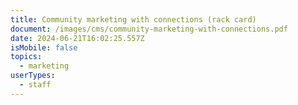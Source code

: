 ```yaml
---
title: Community marketing with connections (rack card)
document: /images/cms/community-marketing-with-connections.pdf
date: 2024-06-21T16:02:25.557Z
isMobile: false
topics:
  - marketing
userTypes:
  - staff
---
```

